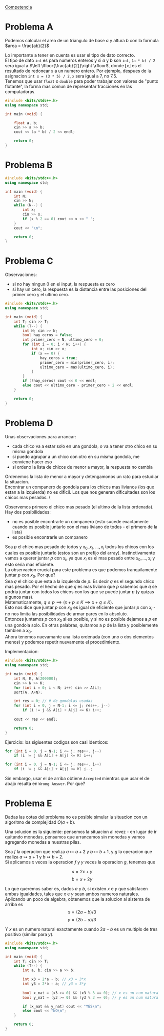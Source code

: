 [Competencia](https://vjudge.net/contest/562757)

# Problema A

Podemos calcular el area de un triangulo de base $a$ y altura $b$ con la formula $area = \frac{ab}{2}$

Lo importante a tener en cuenta es usar el tipo de dato correcto. \
El tipo de dato `int` es para numeros enteros y si $a$ y $b$ son `int`, `(a * b) / 2` sera igual a $\left \lfloor{\frac{ab}{2}}\right \rfloor$,
donde $\left \lfloor{x}\right \rfloor$ es el resultado de redonear $x$ a un numero entero. Por ejemplo, despues de la asignacion
`int x = (3 * 5) / 2`, `x` sera igual a $7$, no $7.5$. \
Tenemos que usar `float` o `double` para poder trabajar con valores de "punto flotante", la forma mas comun de representar fracciones en las computadoras.
```c++
#include <bits/stdc++.h>
using namespace std;

int main (void) {

    float a, b;
    cin >> a >> b;
    cout << (a * b) / 2 << endl;

    return 0;
}
```

# Problema B

```c++
#include <bits/stdc++.h>
using namespace std;

int main (void) {
    int N;
    cin >> N;
    while (N--) {
        int x;
        cin >> x;
        if (x % 2 == 0) cout << x << " ";
    }
    cout << "\n";

    return 0;
}
```

# Problema C

Observaciones:
+ si no hay ningun 0 en el input, la respuesta es cero
+ si hay un cero, la respuesta es la distancia entre las posiciones del primer cero y el ultimo cero.

```c++
#include <bits/stdc++.h>
using namespace std;

int main (void) {
    int T; cin >> T;
    while (T--) {
        int N; cin >> N;
        bool hay_ceros = false;
        int primer_cero = N, ultimo_cero = 0;
        for (int i = 0; i < N; i++) {
            int x; cin >> x;
            if (x == 0) {
                hay_ceros = true;
                primer_cero = min(primer_cero, i);
                ultimo_cero = max(ultimo_cero, i);
            }
        }
        if (!hay_ceros) cout << 0 << endl;
        else cout << ultimo_cero - primer_cero + 2 << endl;
    }

    return 0;
}
```

# Problema D

Unas observaciones para arrancar:
+ cada chico va a estar solo en una gondola, o va a tener otro chico en su misma gondola
+ si puedo agrupar a un chico con otro en su misma gondola, me conviene hacer eso
+ si ordeno la lista de chicos de menor a mayor, la respuesta no cambia

Ordenemos la lista de menor a mayor y detengamonos un rato para estudiar la situacion. \
Encontrar un companero de gondola para los chicos mas livianos (los que estan a la izquierda) no es dificil. Los que nos generan dificultades son los chicos mas pesados. \

Observemos primero el chico mas pesado (el ultimo de la lista ordenada). Hay dos posibilidades:
+ no es posible encontrarle un companero (esto sucede exactamente cuando es posible juntarlo con el mas liviano de todos - el primero de la lista)
+ es posible encontrarle un companero

Sea $p$ el chico mas pesado de todos y $x_0, x_1, ..., x_i$ todos los chicos con los cuales es posible juntarlo (estos son un prefijo del array).
Instinctivamente vamos a querer juntar $p$ con $x_i$, ya que $x_i$ es el mas pesado entre $x_0, ..., x_i$ y esto seria mas eficiente. \
La observacion crucial para este problema es que podemos tranquilamente juntar $p$ con $x_0$. Por que? \
Sea $q$ el chico que esta a la izquierda de $p$. Es decir $q$ es el segundo chico mas pesado. Por el hecho de que $q$ es mas liviano que $p$ sabemos que
$q$ se podria juntar con todos los chicos con los que se puede juntar $p$ (y quizas algunos mas). \
Matematicamente,  $q \leq p \implies (x + p \leq K \implies x + q \leq K)$. \
Esto nos dice que juntar $p$ con $x_0$ es igual de eficiente que juntar $p$ con $x_i$ - no nos limita las posibilidades de armar pares en lo absoluto. \
Entonces juntamos $p$ con $x_0$ si es posible, y si no es posible dejamos a $p$ en una gondola solo. En otras palabras, quitamos a $p$ de la lista y posiblemente tambien a $x_0$. \
Ahora tenemos nuevamante una lista ordenada (con uno o dos elementos menos) y podemos repetir nuevamente el procedimiento.

Implementacion:
```c++
#include <bits/stdc++.h>
using namespace std;

int main (void) {
    int N, K, A[200000];
    cin >> N >> K;
    for (int i = 0; i < N; i++) cin >> A[i];
    sort(A, A+N);

    int res = 0; // # de gondolas usadas
    for (int i = 0, j = N-1; i <= j; res++, j--)
        if (i != j && A[i] + A[j] <= K) i++;
    
    cout << res << endl;

    return 0;
}
```

Ejercicio: los sigiuentes codigos son casi identicos:
```c++
for (int i = 0, j = N-1; i <= j; res++, j--)
    if (i != j && A[i] + A[j] <= K) i++;
```
```c++
for (int i = 0, j = N-1; i <= j; res++, i++)
    if (i != j && A[i] + A[j] <= K) j--;
```
Sin embargo, usar el de arriba obtiene `Accepted` mientras que usar el de abajo resulta en `Wrong Answer`. Por que?

# Problema E

Dadas las cotas del problema no es posible simular la situacion con un algoritmo de complejidad $O(a+b)$.

Una solucion es la siguiente: pensemos la situacion al revez - en lugar de ir quitando monedas, pensamos que arrancamos sin monedas y vamos agregando monedas a nuestras pilas.

Sea $f$ la operacion que realiza $a \mapsto a + 2$ y $b \mapsto b + 1$, y $g$ la operacion que realiza $a \mapsto a + 1$ y $b \mapsto b + 2$. \
Si aplicamos $x$ veces la operacion $f$ y $y$ veces la operacion $g$, tenemos que

$$ a = 2x + y $$
$$ b = x + 2y $$

Lo que queremos saber es, dados $a$ y $b$, si existen $x$ e $y$ que satisfacen ambas igualdades, tales que $x$ e $y$ sean ambos numeros naturales. \
Aplicando un poco de algebra, obtenemos que la solucion al sistema de arriba es
$$ x = (2a - b) / 3 $$
$$ y = (2b - a) / 3 $$

Y $x$ es un numero natural exactamente cuando $2a - b$ es un multiplo de tres positivo (similar para $y$).

```c++
#include <bits/stdc++.h>
using namespace std;

int main (void) {
    int T; cin >> T;
    while (T--) {
        int a, b; cin >> a >> b;

        int x3 = 2*a - b; // x3 = 3*x
        int y3 = 2*b - a; // y3 = 3*y
        
        bool x_nat = (x3 >= 0) && (x3 % 3 == 0); // x es un num natural
        bool y_nat = (y3 >= 0) && (y3 % 3 == 0); // y es un num natural

        if (x_nat && y_nat) cout << "YES\n";
        else cout << "NO\n";
    }

    return 0;
}
```
